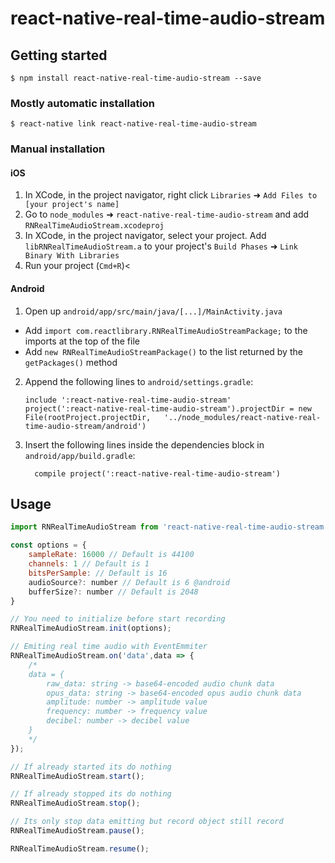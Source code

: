 
# react-native-real-time-audio-stream

## Getting started

`$ npm install react-native-real-time-audio-stream --save`

### Mostly automatic installation

`$ react-native link react-native-real-time-audio-stream`

### Manual installation


#### iOS

1. In XCode, in the project navigator, right click `Libraries` ➜ `Add Files to [your project's name]`
2. Go to `node_modules` ➜ `react-native-real-time-audio-stream` and add `RNRealTimeAudioStream.xcodeproj`
3. In XCode, in the project navigator, select your project. Add `libRNRealTimeAudioStream.a` to your project's `Build Phases` ➜ `Link Binary With Libraries`
4. Run your project (`Cmd+R`)<

#### Android

1. Open up `android/app/src/main/java/[...]/MainActivity.java`
  - Add `import com.reactlibrary.RNRealTimeAudioStreamPackage;` to the imports at the top of the file
  - Add `new RNRealTimeAudioStreamPackage()` to the list returned by the `getPackages()` method
2. Append the following lines to `android/settings.gradle`:
  	```
  	include ':react-native-real-time-audio-stream'
  	project(':react-native-real-time-audio-stream').projectDir = new File(rootProject.projectDir, 	'../node_modules/react-native-real-time-audio-stream/android')
  	```
3. Insert the following lines inside the dependencies block in `android/app/build.gradle`:
  	```
      compile project(':react-native-real-time-audio-stream')
  	```


## Usage
```javascript
import RNRealTimeAudioStream from 'react-native-real-time-audio-stream';

const options = {
	sampleRate: 16000 // Default is 44100
    channels: 1 // Default is 1
    bitsPerSample: // Default is 16
    audioSource?: number // Default is 6 @android
    bufferSize?: number // Default is 2048
}

// You need to initialize before start recording
RNRealTimeAudioStream.init(options);

// Emiting real time audio with EventEmmiter 
RNRealTimeAudioStream.on('data',data => {
	/*
	data = {
		raw_data: string -> base64-encoded audio chunk data
		opus_data: string -> base64-encoded opus audio chunk data
		amplitude: number -> amplitude value
		frequency: number -> frequency value
		decibel: number -> decibel value
	}
	*/
});

// If already started its do nothing
RNRealTimeAudioStream.start();

// If already stopped its do nothing
RNRealTimeAudioStream.stop();

// Its only stop data emitting but record object still record
RNRealTimeAudioStream.pause();

RNRealTimeAudioStream.resume();

```
  